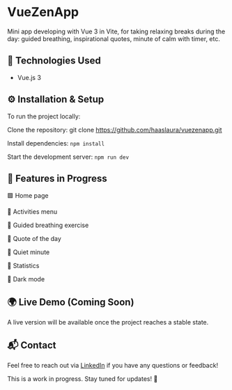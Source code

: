 # VueZenApp

Mini app developing with Vue 3 in Vite, for taking relaxing breaks during the day: guided breathing, inspirational quotes, minute of calm with timer, etc.

## 🚀 Technologies Used
- Vue.js 3

## ⚙️ Installation & Setup
To run the project locally:

Clone the repository:
git clone https://github.com/haaslaura/vuezenapp.git

Install dependencies: `npm install`

Start the development server: `npm run dev`

## 🔨 Features in Progress
🟩 Home page

🔲 Activities menu

🔲 Guided breathing exercise

🔲 Quote of the day

🔲 Quiet minute

🔲 Statistics

🔲 Dark mode

## 🌍 Live Demo (Coming Soon)
A live version will be available once the project reaches a stable state.

## 📬 Contact
Feel free to reach out via [LinkedIn](https://www.linkedin.com/in/laurahaas-developpement/) if you have any questions or feedback!

This is a work in progress. Stay tuned for updates! 🚀